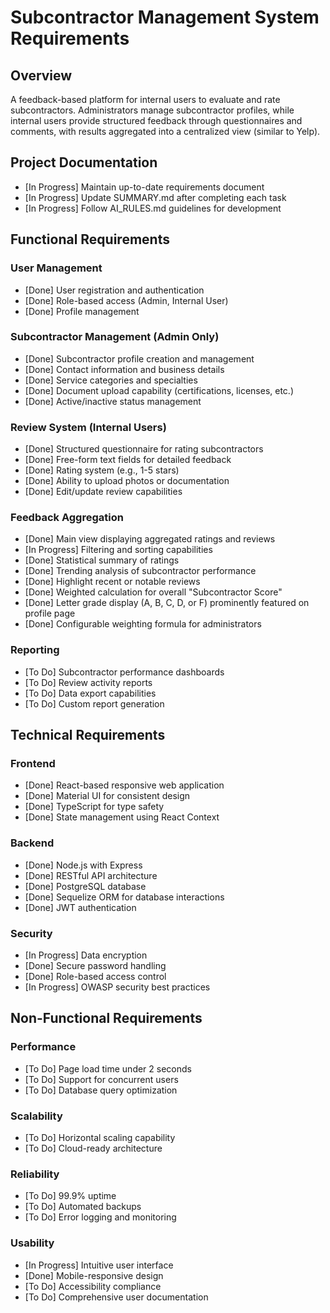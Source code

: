 # Subcontractor Management System Requirements

## Overview
A feedback-based platform for internal users to evaluate and rate subcontractors. Administrators manage subcontractor profiles, while internal users provide structured feedback through questionnaires and comments, with results aggregated into a centralized view (similar to Yelp).

## Project Documentation
- [In Progress] Maintain up-to-date requirements document
- [In Progress] Update SUMMARY.md after completing each task
- [In Progress] Follow AI_RULES.md guidelines for development

## Functional Requirements

### User Management
- [Done] User registration and authentication
- [Done] Role-based access (Admin, Internal User)
- [Done] Profile management

### Subcontractor Management (Admin Only)
- [Done] Subcontractor profile creation and management
- [Done] Contact information and business details
- [Done] Service categories and specialties
- [Done] Document upload capability (certifications, licenses, etc.)
- [Done] Active/inactive status management

### Review System (Internal Users)
- [Done] Structured questionnaire for rating subcontractors
- [Done] Free-form text fields for detailed feedback
- [Done] Rating system (e.g., 1-5 stars)
- [Done] Ability to upload photos or documentation
- [Done] Edit/update review capabilities

### Feedback Aggregation
- [Done] Main view displaying aggregated ratings and reviews
- [In Progress] Filtering and sorting capabilities
- [Done] Statistical summary of ratings
- [Done] Trending analysis of subcontractor performance
- [Done] Highlight recent or notable reviews
- [Done] Weighted calculation for overall "Subcontractor Score"
- [Done] Letter grade display (A, B, C, D, or F) prominently featured on profile page
- [Done] Configurable weighting formula for administrators

### Reporting
- [To Do] Subcontractor performance dashboards
- [To Do] Review activity reports
- [To Do] Data export capabilities
- [To Do] Custom report generation

## Technical Requirements

### Frontend
- [Done] React-based responsive web application
- [Done] Material UI for consistent design
- [Done] TypeScript for type safety
- [Done] State management using React Context

### Backend
- [Done] Node.js with Express
- [Done] RESTful API architecture
- [Done] PostgreSQL database
- [Done] Sequelize ORM for database interactions
- [Done] JWT authentication

### Security
- [In Progress] Data encryption
- [Done] Secure password handling
- [Done] Role-based access control
- [In Progress] OWASP security best practices

## Non-Functional Requirements

### Performance
- [To Do] Page load time under 2 seconds
- [To Do] Support for concurrent users
- [To Do] Database query optimization

### Scalability
- [To Do] Horizontal scaling capability
- [To Do] Cloud-ready architecture

### Reliability
- [To Do] 99.9% uptime
- [To Do] Automated backups
- [To Do] Error logging and monitoring

### Usability
- [In Progress] Intuitive user interface
- [Done] Mobile-responsive design
- [To Do] Accessibility compliance
- [To Do] Comprehensive user documentation
